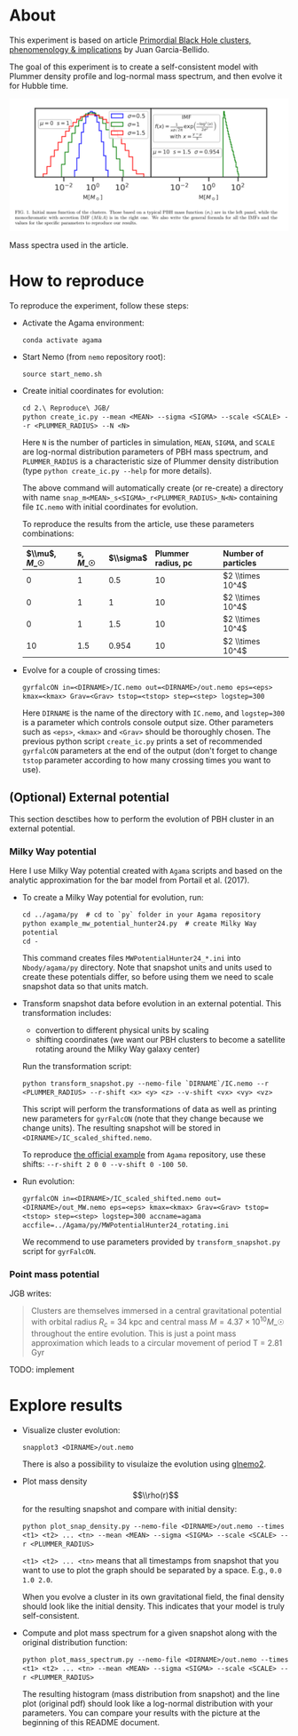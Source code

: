 # About

This experiment is based on article [Primordial Black Hole clusters, phenomenology & implications](https://arxiv.org/pdf/2405.06391v1) by Juan Garcia-Bellido.

The goal of this experiment is to create a self-consistent model with Plummer density profile and log-normal mass spectrum, and then evolve it for Hubble time.

![](../images/pic2.png)

Mass spectra used in the article.

# How to reproduce

To reproduce the experiment, follow these steps:

- Activate the Agama environment:

  ```shell
  conda activate agama
  ```

- Start Nemo (from `nemo` repository root):

  ```shell
  source start_nemo.sh
  ```

- Create initial coordinates for evolution:

  ```shell
  cd 2.\ Reproduce\ JGB/
  python create_ic.py --mean <MEAN> --sigma <SIGMA> --scale <SCALE> --r <PLUMMER_RADIUS> --N <N>
  ```

  Here `N` is the number of particles in simulation, `MEAN`, `SIGMA`, and `SCALE` are log-normal distribution parameters of PBH mass spectrum, and `PLUMMER_RADIUS` is a characteristic size of Plummer density distribution (type `python create_ic.py --help` for more details).

  The above command will automatically create (or re-create) a directory with name `snap_m<MEAN>_s<SIGMA>_r<PLUMMER_RADIUS>_N<N>` containing file `IC.nemo` with initial coordinates for evolution.

  To reproduce the results from the article, use these parameters combinations:

  | $\\mu$, $M\_{☉}$ | s, $M\_{☉}$ | $\\sigma$ | Plummer radius, pc | Number of particles |
  | ---------------- | ----------- | --------- | ------------------ | ------------------- |
  | 0                | 1           | 0.5       | 10                 | $2 \\times 10^4$    |
  | 0                | 1           | 1         | 10                 | $2 \\times 10^4$    |
  | 0                | 1           | 1.5       | 10                 | $2 \\times 10^4$    |
  | 10               | 1.5         | 0.954     | 10                 | $2 \\times 10^4$    |

- Evolve for a couple of crossing times:

  ```shell
  gyrfalcON in=<DIRNAME>/IC.nemo out=<DIRNAME>/out.nemo eps=<eps> kmax=<kmax> Grav=<Grav> tstop=<tstop> step=<step> logstep=300
  ```

  Here `DIRNAME` is the name of the directory with `IC.nemo`, and `logstep=300` is a parameter which controls console output size. Other parameters such as `<eps>`, `<kmax>` and `<Grav>` should be thoroughly chosen. The previous python script `create_ic.py` prints a set of recommended `gyrfalcON` parameters at the end of the output (don't forget to change `tstop` parameter according to how many crossing times you want to use).

## (Optional) External potential

This section desctibes how to perform the evolution of PBH cluster in an external potential.

### Milky Way potential

Here I use Milky Way potential created with `Agama` scripts and based on the analytic approximation for the bar model from Portail et al. (2017).

- To create a Milky Way potential for evolution, run:

  ```shell
  cd ../agama/py  # cd to `py` folder in your Agama repository
  python example_mw_potential_hunter24.py  # create Milky Way potential
  cd -
  ```

  This command creates files `MWPotentialHunter24_*.ini` into `Nbody/agama/py` directory. Note that snapshot units and units used to create these potentials differ, so before using them we need to scale snapshot data so that units match.

- Transform snapshot data before evolution in an external potential. This transformation includes:

  - convertion to different physical units by scaling
  - shifting coordinates (we want our PBH clusters to become a satellite rotating around the Milky Way galaxy center)

  Run the transformation script:

  ```shell
  python transform_snapshot.py --nemo-file `DIRNAME`/IC.nemo --r <PLUMMER_RADIUS> --r-shift <x> <y> <z> --v-shift <vx> <vy> <vz>
  ```

  This script will perform the transformations of data as well as printing new parameters for `gyrFalcON` (note that they change because we change units). The resulting snapshot will be stored in `<DIRNAME>/IC_scaled_shifted.nemo`.

  To reproduce [the official example](https://github.com/GalacticDynamics-Oxford/Agama/blob/master/py/example_nbody_simulation.py) from `Agama` repository, use these shifts: `--r-shift 2 0 0 --v-shift 0 -100 50`.

- Run evolution:

  ```shell
  gyrfalcON in=<DIRNAME>/IC_scaled_shifted.nemo out=<DIRNAME>/out_MW.nemo eps=<eps> kmax=<kmax> Grav=<Grav> tstop=<tstop> step=<step> logstep=300 accname=agama accfile=../Agama/py/MWPotentialHunter24_rotating.ini
  ```

  We recommend to use parameters provided by `transform_snapshot.py` script for `gyrFalcON`.

### Point mass potential

JGB writes:

> Clusters are themselves immersed in a central gravitational potential with orbital radius $R_c$ = 34 kpc and central mass $M = 4.37 × 10^{10} M\_{☉}$ throughout the entire evolution. This is just a point mass approximation which leads to a circular movement of period T = 2.81 Gyr

TODO: implement

# Explore results

- Visualize cluster evolution:

  ```shell
  snapplot3 <DIRNAME>/out.nemo
  ```

  There is also a possibility to visulaize the evolution using [glnemo2](https://projets.lam.fr/projects/glnemo2/wiki/download).

- Plot mass density $$\\rho(r)$$ for the resulting snapshot and compare with initial density:

  ```shell
  python plot_snap_density.py --nemo-file <DIRNAME>/out.nemo --times <t1> <t2> ... <tn> --mean <MEAN> --sigma <SIGMA> --scale <SCALE> --r <PLUMMER_RADIUS>
  ```

  `<t1> <t2> ... <tn>` means that all timestamps from snapshot that you want to use to plot the graph should be separated by a space.
  E.g., `0.0 1.0 2.0`.

  When you evolve a cluster in its own gravitational field, the final density should look like the initial density. This indicates that your model is truly self-consistent.

- Compute and plot mass spectrum for a given snapshot along with the original distribution function:

  ```shell
  python plot_mass_spectrum.py --nemo-file <DIRNAME>/out.nemo --times <t1> <t2> ... <tn> --mean <MEAN> --sigma <SIGMA> --scale <SCALE> --r <PLUMMER_RADIUS>
  ```

  The resulting histogram (mass distribution from snapshot) and the line plot (original pdf) should look like a log-normal distribution with your parameters. You can compare your results with the picture at the beginning of this README document.
